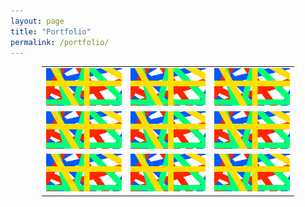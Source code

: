 ```yaml
---
layout: page
title: "Portfolio"
permalink: /portfolio/
---
```


<div style="margin-left: auto;
            margin-right: auto;
            width: 80%;">
<table style="height: 258px;" width="759">
<tbody>
<tr>
<td style="width: 182.75px; text-align: center;"><a href="https://cizor-v.github.io/"><img src="./test_image.png" alt="test" /></a></td>
<td style="width: 182.75px; text-align: center;"><a href="https://cizor-v.github.io/"><img src="./test_image.png" alt="test" /></a></td>
<td style="width: 182.75px; text-align: center;"><a href="https://cizor-v.github.io/"><img src="./test_image.png" alt="test" /></a></td>
</tr>
<tr>
<td style="width: 182.75px; text-align: center;"><a href="https://cizor-v.github.io/"><img src="./test_image.png" alt="test" /></a></td>
<td style="width: 182.75px; text-align: center;"><a href="https://cizor-v.github.io/"><img src="./test_image.png" alt="test" /></a></td>
<td style="width: 182.75px; text-align: center;"><a href="https://cizor-v.github.io/"><img src="./test_image.png" alt="test" /></a></td>
</tr>
<tr>
<td style="width: 182.75px; text-align: center;"><a href="https://cizor-v.github.io/"><img src="./test_image.png" alt="test" /></a></td>
<td style="width: 182.75px; text-align: center;"><a href="https://cizor-v.github.io/"><img src="./test_image.png" alt="test" /></a></td>
<td style="width: 182.75px; text-align: center;"><a href="https://cizor-v.github.io/"><img src="./test_image.png" alt="test" /></a></td>
</tr>
</tbody>
</table>
</div>